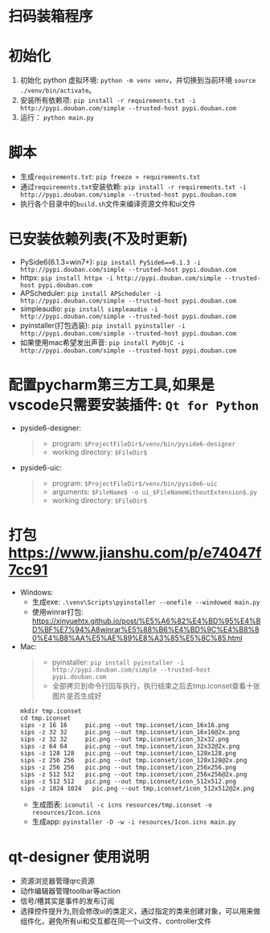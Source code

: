 # 扫码装箱程序

# 初始化
1. 初始化 python 虚拟环境: `python -m venv venv`，并切换到当前环境 `source ./venv/bin/activate`。
2. 安装所有依赖项: `pip install -r requirements.txt -i http://pypi.douban.com/simple --trusted-host pypi.douban.com`
3. 运行： `python main.py` 


# 脚本
* 生成`requirements.txt`: `pip freeze > requirements.txt`
* 通过`requirements.txt`安装依赖: `pip install -r requirements.txt -i http://pypi.douban.com/simple --trusted-host pypi.douban.com`
* 执行各个目录中的`build.sh`文件来编译资源文件和ui文件

# 已安装依赖列表(不及时更新)
* PySide6(6.1.3=win7+): `pip install PySide6==6.1.3 -i http://pypi.douban.com/simple --trusted-host pypi.douban.com`
* httpx: `pip install httpx -i http://pypi.douban.com/simple --trusted-host pypi.douban.com`
* APScheduler: `pip install APScheduler -i http://pypi.douban.com/simple --trusted-host pypi.douban.com`
* simpleaudio: `pip install simpleaudio -i http://pypi.douban.com/simple --trusted-host pypi.douban.com`
* pyinstaller(打包选装): `pip install pyinstaller -i http://pypi.douban.com/simple --trusted-host pypi.douban.com`
* 如果使用mac希望发出声音: `pip install PyObjC -i http://pypi.douban.com/simple --trusted-host pypi.douban.com`

# 配置pycharm第三方工具,如果是vscode只需要安装插件: `Qt for Python`
* pyside6-designer:
  > * program: `$ProjectFileDir$/venv/bin/pyside6-designer`
  > * working directory: `$FileDir$`
* pyside6-uic:
  > * program: `$ProjectFileDir$/venv/bin/pyside6-uic`
  > * arguments: `$FileName$ -o ui_$FileNameWithoutExtension$.py`
  > * working directory: `$FileDir$`

# 打包 https://www.jianshu.com/p/e74047f7cc91
* Windows: 
  * 生成exe: `.\venv\Scripts\pyinstaller --onefile --windowed main.py`
  * 使用winrar打包: https://xinyuehtx.github.io/post/%E5%A6%82%E4%BD%95%E4%BD%BF%E7%94%A8winrar%E5%88%B6%E4%BD%9C%E4%B8%80%E4%B8%AA%E5%AE%89%E8%A3%85%E5%8C%85.html
* Mac:
  > * pyinstaller: `pip install pyinstaller -i http://pypi.douban.com/simple --trusted-host pypi.douban.com`
  > * 全部拷贝到命令行回车执行，执行结束之后去tmp.iconset查看十张图片是否生成好
  ```
  mkdir tmp.iconset
  cd tmp.iconset
  sips -z 16 16     pic.png --out tmp.iconset/icon_16x16.png
  sips -z 32 32     pic.png --out tmp.iconset/icon_16x16@2x.png
  sips -z 32 32     pic.png --out tmp.iconset/icon_32x32.png
  sips -z 64 64     pic.png --out tmp.iconset/icon_32x32@2x.png
  sips -z 128 128   pic.png --out tmp.iconset/icon_128x128.png
  sips -z 256 256   pic.png --out tmp.iconset/icon_128x128@2x.png
  sips -z 256 256   pic.png --out tmp.iconset/icon_256x256.png
  sips -z 512 512   pic.png --out tmp.iconset/icon_256x256@2x.png
  sips -z 512 512   pic.png --out tmp.iconset/icon_512x512.png
  sips -z 1024 1024   pic.png --out tmp.iconset/icon_512x512@2x.png
  ```
  * 生成图表: `iconutil -c icns resources/tmp.iconset -o resources/Icon.icns`
  * 生成app: `pyinstaller -D -w -i resources/Icon.icns main.py`

# qt-designer 使用说明
* 资源浏览器管理qrc资源
* 动作编辑器管理toolbar等action
* 信号/槽其实是事件的发布订阅
* 选择控件提升为,则会修改ui的类定义，通过指定的类来创建对象，可以用来做组件化，避免所有ui和交互都在同一个ui文件、controller文件